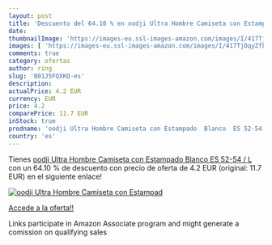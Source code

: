 ```yaml
---
layout: post
title: 'Descuento del 64.10 % en oodji Ultra Hombre Camiseta con Estampad'
date: 
thumbnailImage: 'https://images-eu.ssl-images-amazon.com/images/I/417TjOqyZfL._SL200_.jpg'
images: [ 'https://images-eu.ssl-images-amazon.com/images/I/417TjOqyZfL._SL200_.jpg' ]
comments: true
category: ofertas
author: ring
slug: 'B01J5FQXKQ-es'
description:
actualPrice: 4.2 EUR
currency: EUR
price: 4.2
comparePrice: 11.7 EUR
inStock: true
prodname: 'oodji Ultra Hombre Camiseta con Estampado  Blanco  ES 52-54 / L'
country: 'es'
---
```


Tienes [oodji Ultra Hombre Camiseta con Estampado  Blanco  ES 52-54 / L](https://www.amazon.es/dp/B01J5FQXKQ/?tag=tolees-21) con un 64.10 % de descuento con precio de oferta de 4.2 EUR (original: 11.7 EUR) en el siguiente enlace!

[![oodji Ultra Hombre Camiseta con Estampad](https://images-eu.ssl-images-amazon.com/images/I/417TjOqyZfL._SL200_.jpg)](https://www.amazon.es/dp/B01J5FQXKQ/?tag=tolees-21)

[Accede a la oferta!!](https://www.amazon.es/dp/B01J5FQXKQ/?tag=tolees-21)

Links participate in Amazon Associate program and might generate a comission on qualifying sales


